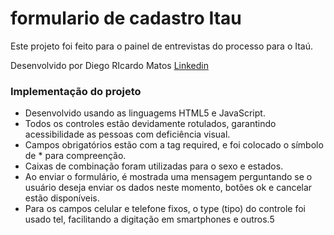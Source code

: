 # formulario de cadastro Itau
 Este projeto foi feito  para o painel de entrevistas do processo para o Itaú.
 
Desenvolvido por Diego RIcardo Matos
[Linkedin](https://www.linkedin.com/in/diego-matos-596ba521a/)

### **Implementação do projeto**
* Desenvolvido usando as linguagems HTML5 e JavaScript.
* Todos os controles estão devidamente rotulados, garantindo acessibilidade as pessoas com deficiência visual.
* Campos obrigatórios estão com a tag required, e foi colocado o símbolo de * para compreenção.
* Caixas de combinação foram utilizadas para o sexo e estados.
* Ao enviar o formulário, é mostrada uma mensagem perguntando se o usuário deseja enviar os dados neste momento, botões ok e cancelar estão disponíveis.
* Para os campos celular e telefone fixos, o type (tipo) do controle foi usado tel, facilitando a digitação em smartphones e outros.5
